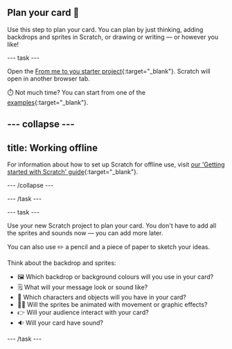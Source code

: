 ## Plan your card 💌

Use this step to plan your card. You can plan by just thinking, adding backdrops and sprites in Scratch, or drawing or writing — or however you like!

--- task ---

Open the [From me to you starter project](https://scratch.mit.edu/projects/744422715/editor/){:target="_blank"}. Scratch will open in another browser tab.

⏱️ Not much time? You can start from one of the [examples](https://scratch.mit.edu/studios/27073994){:target="_blank"}. 

--- collapse ---
---
title: Working offline
---

For information about how to set up Scratch for offline use, visit [our 'Getting started with Scratch' guide](https://projects.raspberrypi.org/en/projects/getting-started-scratch){:target="_blank"}.

--- /collapse ---

--- /task ---

--- task ---

Use your new Scratch project to plan your card. You don't have to add all the sprites and sounds now — you can add more later. 

You can also use ✏️ a pencil and a piece of paper to sketch your ideas.

Think about the backdrop and sprites:
- 🖼️ Which backdrop or background colours will you use in your card? 
- 🗒️ What will your message look or sound like?
- 🦁 Which characters and objects will you have in your card? 
- 🏃‍♀️ Will the sprites be animated with movement or graphic effects?
- 👉 Will your audience interact with your card?
- 🔉 Will your card have sound?

--- /task ---
